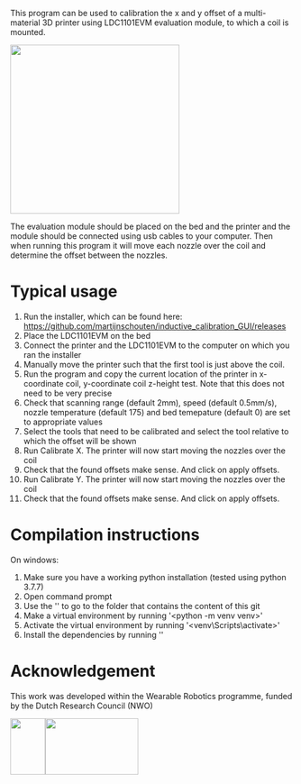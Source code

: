 This program can be used to calibration the x and y offset of a multi-material 3D printer using LDC1101EVM evaluation module, to which a coil is mounted.

<img src="https://user-images.githubusercontent.com/6079002/137327595-4b70b5c3-cb55-4091-8608-67f0f5b063d4.jpg" width="300">

The evaluation module should be placed on the bed and the printer and the module should be connected using usb cables to your computer. Then when running this program it will move each nozzle over the coil and determine the offset between the nozzles.

# Typical usage
1. Run the installer, which can be found here: https://github.com/martijnschouten/inductive_calibration_GUI/releases
1. Place the LDC1101EVM on the bed
1. Connect the printer and the LDC1101EVM to the computer on which you ran the installer
1. Manually move the printer such that the first tool is just above the coil.
1. Run the program and copy the current location of the printer in x-coordinate coil, y-coordinate coil z-height test. Note that this does not need to be very precise
1. Check that scanning range (default 2mm), speed (default 0.5mm/s), nozzle temperature (default 175) and bed temepature (default 0) are set to appropriate values
1. Select the tools that need to be calibrated and select the tool relative to which the offset will be shown
1. Run Calibrate X. The printer will now start moving the nozzles over the coil
1. Check that the found offsets make sense. And click on apply offsets.
1. Run Calibrate Y. The printer will now start moving the nozzles over the coil
1. Check that the found offsets make sense. And click on apply offsets.

# Compilation instructions
On windows:
1. Make sure you have a working python installation (tested using python 3.7.7)
1. Open command prompt
1. Use the '<cd>' to go to the folder that contains the content of this git
1. Make a virtual environment by running '<python -m venv venv>'
1. Activate the virtual environment by running '<venv\Scripts\activate>'
1. Install the dependencies by running '<pip install pyqt5 pyqtgraph pyserial pyaml scipy pyinstaller>'


# Acknowledgement
This work was developed within the Wearable Robotics programme, funded by the Dutch Research Council (NWO)

<img src="https://user-images.githubusercontent.com/6079002/124443163-bd35c400-dd7d-11eb-9fe5-53c3def86459.jpg" width="62" height="100"><img src="https://user-images.githubusercontent.com/6079002/124443273-d3dc1b00-dd7d-11eb-9282-54c56e0f42db.png" width="165" height="100">
